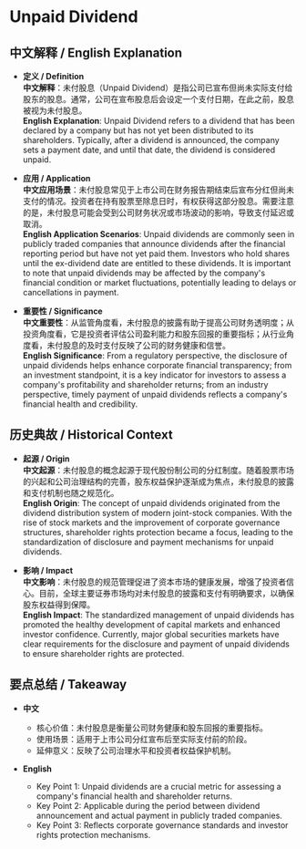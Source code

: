 # Unpaid Dividend

## 中文解释 / English Explanation

* **定义 / Definition**  
  **中文解释**：未付股息（Unpaid Dividend）是指公司已宣布但尚未实际支付给股东的股息。通常，公司在宣布股息后会设定一个支付日期，在此之前，股息被视为未付股息。  
  **English Explanation**: Unpaid Dividend refers to a dividend that has been declared by a company but has not yet been distributed to its shareholders. Typically, after a dividend is announced, the company sets a payment date, and until that date, the dividend is considered unpaid.

* **应用 / Application**  
  **中文应用场景**：未付股息常见于上市公司在财务报告期结束后宣布分红但尚未支付的情况。投资者在持有股票至除息日时，有权获得这部分股息。需要注意的是，未付股息可能会受到公司财务状况或市场波动的影响，导致支付延迟或取消。  
  **English Application Scenarios**: Unpaid dividends are commonly seen in publicly traded companies that announce dividends after the financial reporting period but have not yet paid them. Investors who hold shares until the ex-dividend date are entitled to these dividends. It is important to note that unpaid dividends may be affected by the company's financial condition or market fluctuations, potentially leading to delays or cancellations in payment.

* **重要性 / Significance**  
  **中文重要性**：从监管角度看，未付股息的披露有助于提高公司财务透明度；从投资角度看，它是投资者评估公司盈利能力和股东回报的重要指标；从行业角度看，未付股息的及时支付反映了公司的财务健康和信誉。  
  **English Significance**: From a regulatory perspective, the disclosure of unpaid dividends helps enhance corporate financial transparency; from an investment standpoint, it is a key indicator for investors to assess a company's profitability and shareholder returns; from an industry perspective, timely payment of unpaid dividends reflects a company's financial health and credibility.

## 历史典故 / Historical Context

* **起源 / Origin**  
  **中文起源**：未付股息的概念起源于现代股份制公司的分红制度。随着股票市场的兴起和公司治理结构的完善，股东权益保护逐渐成为焦点，未付股息的披露和支付机制也随之规范化。  
  **English Origin**: The concept of unpaid dividends originated from the dividend distribution system of modern joint-stock companies. With the rise of stock markets and the improvement of corporate governance structures, shareholder rights protection became a focus, leading to the standardization of disclosure and payment mechanisms for unpaid dividends.

* **影响 / Impact**  
  **中文影响**：未付股息的规范管理促进了资本市场的健康发展，增强了投资者信心。目前，全球主要证券市场均对未付股息的披露和支付有明确要求，以确保股东权益得到保障。  
  **English Impact**: The standardized management of unpaid dividends has promoted the healthy development of capital markets and enhanced investor confidence. Currently, major global securities markets have clear requirements for the disclosure and payment of unpaid dividends to ensure shareholder rights are protected.

## 要点总结 / Takeaway

* **中文**  
  - 核心价值：未付股息是衡量公司财务健康和股东回报的重要指标。  
  - 使用场景：适用于上市公司分红宣布后至实际支付前的阶段。  
  - 延伸意义：反映了公司治理水平和投资者权益保护机制。

* **English**  
  - Key Point 1: Unpaid dividends are a crucial metric for assessing a company's financial health and shareholder returns.  
  - Key Point 2: Applicable during the period between dividend announcement and actual payment in publicly traded companies.  
  - Key Point 3: Reflects corporate governance standards and investor rights protection mechanisms.